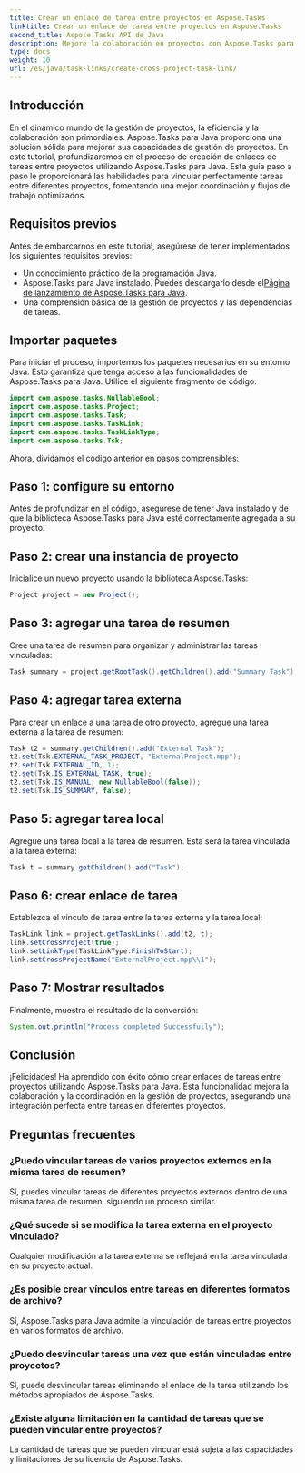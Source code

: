 ```yaml
---
title: Crear un enlace de tarea entre proyectos en Aspose.Tasks
linktitle: Crear un enlace de tarea entre proyectos en Aspose.Tasks
second_title: Aspose.Tasks API de Java
description: Mejore la colaboración en proyectos con Aspose.Tasks para Java. Aprenda a crear enlaces de tareas entre proyectos paso a paso. ¡Aumente la eficiencia ahora!
type: docs
weight: 10
url: /es/java/task-links/create-cross-project-task-link/
---
```

## Introducción
En el dinámico mundo de la gestión de proyectos, la eficiencia y la colaboración son primordiales. Aspose.Tasks para Java proporciona una solución sólida para mejorar sus capacidades de gestión de proyectos. En este tutorial, profundizaremos en el proceso de creación de enlaces de tareas entre proyectos utilizando Aspose.Tasks para Java. Esta guía paso a paso le proporcionará las habilidades para vincular perfectamente tareas entre diferentes proyectos, fomentando una mejor coordinación y flujos de trabajo optimizados.
## Requisitos previos
Antes de embarcarnos en este tutorial, asegúrese de tener implementados los siguientes requisitos previos:
- Un conocimiento práctico de la programación Java.
-  Aspose.Tasks para Java instalado. Puedes descargarlo desde el[Página de lanzamiento de Aspose.Tasks para Java](https://releases.aspose.com/tasks/java/).
- Una comprensión básica de la gestión de proyectos y las dependencias de tareas.
## Importar paquetes
Para iniciar el proceso, importemos los paquetes necesarios en su entorno Java. Esto garantiza que tenga acceso a las funcionalidades de Aspose.Tasks para Java. Utilice el siguiente fragmento de código:
```java
import com.aspose.tasks.NullableBool;
import com.aspose.tasks.Project;
import com.aspose.tasks.Task;
import com.aspose.tasks.TaskLink;
import com.aspose.tasks.TaskLinkType;
import com.aspose.tasks.Tsk;
```
Ahora, dividamos el código anterior en pasos comprensibles:
## Paso 1: configure su entorno
Antes de profundizar en el código, asegúrese de tener Java instalado y de que la biblioteca Aspose.Tasks para Java esté correctamente agregada a su proyecto.
## Paso 2: crear una instancia de proyecto
Inicialice un nuevo proyecto usando la biblioteca Aspose.Tasks:
```java
Project project = new Project();
```
## Paso 3: agregar una tarea de resumen
Cree una tarea de resumen para organizar y administrar las tareas vinculadas:
```java
Task summary = project.getRootTask().getChildren().add("Summary Task");
```
## Paso 4: agregar tarea externa
Para crear un enlace a una tarea de otro proyecto, agregue una tarea externa a la tarea de resumen:
```java
Task t2 = summary.getChildren().add("External Task");
t2.set(Tsk.EXTERNAL_TASK_PROJECT, "ExternalProject.mpp");
t2.set(Tsk.EXTERNAL_ID, 1);
t2.set(Tsk.IS_EXTERNAL_TASK, true);
t2.set(Tsk.IS_MANUAL, new NullableBool(false));
t2.set(Tsk.IS_SUMMARY, false);
```
## Paso 5: agregar tarea local
Agregue una tarea local a la tarea de resumen. Esta será la tarea vinculada a la tarea externa:
```java
Task t = summary.getChildren().add("Task");
```
## Paso 6: crear enlace de tarea
Establezca el vínculo de tarea entre la tarea externa y la tarea local:
```java
TaskLink link = project.getTaskLinks().add(t2, t);
link.setCrossProject(true);
link.setLinkType(TaskLinkType.FinishToStart);
link.setCrossProjectName("ExternalProject.mpp\\1");
```
## Paso 7: Mostrar resultados
Finalmente, muestra el resultado de la conversión:
```java
System.out.println("Process completed Successfully");
```
## Conclusión
¡Felicidades! Ha aprendido con éxito cómo crear enlaces de tareas entre proyectos utilizando Aspose.Tasks para Java. Esta funcionalidad mejora la colaboración y la coordinación en la gestión de proyectos, asegurando una integración perfecta entre tareas en diferentes proyectos.
## Preguntas frecuentes
### ¿Puedo vincular tareas de varios proyectos externos en la misma tarea de resumen?
Sí, puedes vincular tareas de diferentes proyectos externos dentro de una misma tarea de resumen, siguiendo un proceso similar.
### ¿Qué sucede si se modifica la tarea externa en el proyecto vinculado?
Cualquier modificación a la tarea externa se reflejará en la tarea vinculada en su proyecto actual.
### ¿Es posible crear vínculos entre tareas en diferentes formatos de archivo?
Sí, Aspose.Tasks para Java admite la vinculación de tareas entre proyectos en varios formatos de archivo.
### ¿Puedo desvincular tareas una vez que están vinculadas entre proyectos?
Sí, puede desvincular tareas eliminando el enlace de la tarea utilizando los métodos apropiados de Aspose.Tasks.
### ¿Existe alguna limitación en la cantidad de tareas que se pueden vincular entre proyectos?
La cantidad de tareas que se pueden vincular está sujeta a las capacidades y limitaciones de su licencia de Aspose.Tasks.